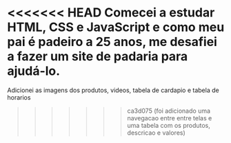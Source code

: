 <<<<<<< HEAD
Comecei a estudar HTML, CSS e JavaScript e como meu pai é padeiro a 25 anos, me desafiei a fazer um site de padaria para ajudá-lo.
=======
Adicionei as imagens dos produtos, videos, tabela de cardapio e tabela de horarios
>>>>>>> ca3d075 (foi adicionado uma navegacao entre entre telas e uma tabela com os produtos, descricao e valores)
